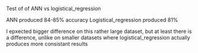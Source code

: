 Test of  of ANN vs logistical_regression

ANN produced 84-85% accuracy
Logistical_regression produced 81%

I epxected bigger difference on this rather large dataset, but at least there is a difference, unlike on smaller datasets where logistical_regression actually produces more consistant results